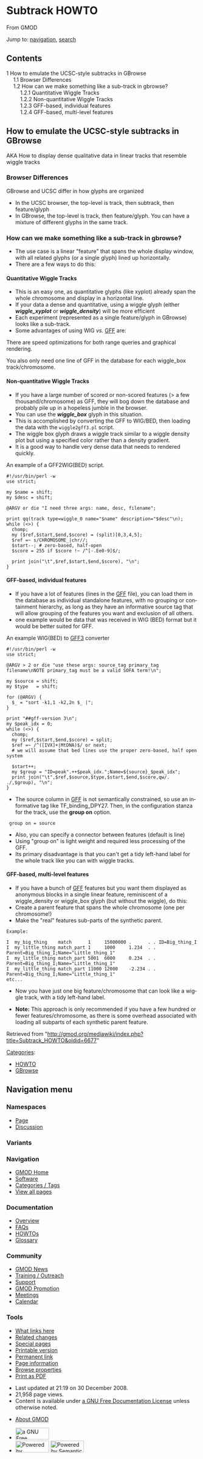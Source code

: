 <div id="mw-page-base" class="noprint">

</div>

<div id="mw-head-base" class="noprint">

</div>

<div id="content" class="mw-body" role="main">

<span id="top"></span>

<div id="mw-js-message" style="display:none;">

</div>



# <span dir="auto">Subtrack HOWTO</span>

<div id="bodyContent">

<div id="siteSub">

From GMOD

</div>

<div id="contentSub">

</div>

<div id="jump-to-nav" class="mw-jump">

Jump to: [navigation](#mw-navigation), [search](#p-search)

</div>

<div id="mw-content-text" class="mw-content-ltr" lang="en" dir="ltr">

<div id="toc" class="toc">

<div id="toctitle">

## Contents

</div>

- [<span class="tocnumber">1</span> <span class="toctext">How to emulate
  the UCSC-style subtracks in
  GBrowse</span>](#How_to_emulate_the_UCSC-style_subtracks_in_GBrowse)
  - [<span class="tocnumber">1.1</span> <span class="toctext">Browser
    Differences</span>](#Browser_Differences)
  - [<span class="tocnumber">1.2</span> <span class="toctext">How can we
    make something like a sub-track in
    gbrowse?</span>](#How_can_we_make_something_like_a_sub-track_in_gbrowse.3F)
    - [<span class="tocnumber">1.2.1</span>
      <span class="toctext">Quantitative Wiggle
      Tracks</span>](#Quantitative_Wiggle_Tracks)
    - [<span class="tocnumber">1.2.2</span>
      <span class="toctext">Non-quantitative Wiggle
      Tracks</span>](#Non-quantitative_Wiggle_Tracks)
    - [<span class="tocnumber">1.2.3</span>
      <span class="toctext">GFF-based, individual
      features</span>](#GFF-based.2C_individual_features)
    - [<span class="tocnumber">1.2.4</span>
      <span class="toctext">GFF-based, multi-level
      features</span>](#GFF-based.2C_multi-level_features)

</div>

## <span id="How_to_emulate_the_UCSC-style_subtracks_in_GBrowse" class="mw-headline">How to emulate the UCSC-style subtracks in GBrowse</span>

AKA How to display dense qualitative data in linear tracks that resemble
wiggle tracks

### <span id="Browser_Differences" class="mw-headline">Browser Differences</span>

GBrowse and UCSC differ in how glyphs are organized

- In the UCSC browser, the top-level is track, then subtrack, then
  feature/glyph
- In GBrowse, the top-level is track, then feature/glyph. You can have a
  mixture of different glyphs in the same track.

### <span id="How_can_we_make_something_like_a_sub-track_in_gbrowse.3F" class="mw-headline">How can we make something like a sub-track in gbrowse?</span>

- The use case is a linear "feature" that spans the whole display
  window, with all related glyphs (or a single glyph) lined up
  horizontally.
- There are a few ways to do this:

#### <span id="Quantitative_Wiggle_Tracks" class="mw-headline">Quantitative Wiggle Tracks</span>

- This is an easy one, as quantitative glyphs (like xyplot) already span
  the whole chromosome and display in a horizontal line.
- If your data a dense and quantitative, using a wiggle glyph (either
  ***wiggle_xyplot*** or ***wiggle_density***) will be more efficient
- Each experiment (represented as a single feature/glyph in GBrowse)
  looks like a sub-track.
- Some advantages of using WIG *vs.* [GFF](GFF "GFF") are:

There are speed optimizations for both range queries and graphical
rendering.

You also only need one line of GFF in the database for each wiggle_box
track/chromosome.

#### <span id="Non-quantitative_Wiggle_Tracks" class="mw-headline">Non-quantitative Wiggle Tracks</span>

- If you have a large number of scored or non-scored features (\> a few
  thousand/chromosome) as GFF, they will bog down the database and
  probably pile up in a hopeless jumble in the browser.
- You can use the ***wiggle_box*** glyph in this situation.
- This is accomplished by converting the GFF to WIG/BED, then loading
  the data with the `wiggle2gff3.pl` script.
- The wiggle box glyph draws a wiggle track similar to a wiggle density
  plot but using a specified color rather than a density gradient.
- It is a good way to handle very dense data that needs to rendered
  quickly.

An example of a GFF2WIG(BED) script.

    #!/usr/bin/perl -w
    use strict;

    my $name = shift;
    my $desc = shift;

    @ARGV or die "I need three args: name, desc, filename";

    print qq(track type=wiggle_0 name="$name" description="$desc"\n);
    while (<>) {
      chomp;
      my ($ref,$start,$end,$score) = (split)[0,3,4,5];
      $ref =~ s/CHROMOSOME_|chr//;
      $start--; # zero-based, half-open
      $score = 255 if $score !~ /^[-.Ee0-9]$/;

      print join("\t",$ref,$start,$end,$score), "\n";
    }

#### <span id="GFF-based.2C_individual_features" class="mw-headline">GFF-based, individual features</span>

- If you have a lot of features (lines in the [GFF](GFF "GFF") file),
  you can load them in the database as individual standalone features,
  with no grouping or containment hierarchy, as long as they have an
  informative source tag that will allow grouping of the features you
  want and exclusion of all others.
- one example would be data that was received in WIG (BED) format but it
  would be better suited for GFF.

An example WIG(BED) to [GFF3](GFF3 "GFF3") converter

    #!/usr/bin/perl -w
    use strict;

    @ARGV > 2 or die "use these args: source_tag primary_tag filename\nNOTE primary_tag must be a valid SOFA term!\n";

    my $source = shift;
    my $type   = shift;

    for (@ARGV) {
      $_ = "sort -k1,1 -k2,2n $_ |";
    }

    print "##gff-version 3\n";
    my $peak_idx = 0;
    while (<>) {
      chomp;
      my ($ref,$start,$end,$score) = split;
      $ref =~ /^([IVX]+|MtDNA)$/ or next;
      # we will assume that bed lines use the proper zero-based, half open system

      $start++;
      my $group = "ID=peak".++$peak_idx.";Name=${source}_$peak_idx";
      print join("\t",$ref,$source,$type,$start,$end,$score,qw/. ./,$group), "\n";
    }

- The source column in [GFF](GFF "GFF") is not semantically constrained,
  so use an informative tag like TF_binding_DPY27. Then, in the
  configuration stanza for the track, use the **group on** option.

<!-- -->

     group on = source

- Also, you can specify a connector between features (default is line)
- Using "group on" is light weight and required less processing of the
  GFF.
- Its primary disadvantage is that you can't get a tidy left-hand label
  for the whole track like you can with wiggle tracks.

#### <span id="GFF-based.2C_multi-level_features" class="mw-headline">GFF-based, multi-level features</span>

- If you have a bunch of [GFF](GFF "GFF") features but you want them
  displayed as anonymous blocks in a single linear feature, reminiscent
  of a wiggle_density or wiggle_box glyph (but without the wiggle), do
  this:
- Create a parent feature that spans the whole chromosome (one per
  chromosome!)
- Make the "real" features sub-parts of the synthetic parent.

<!-- -->

    Example:

    I  my_big_thing    match      1     15000000 .      . . ID=Big_thing_I
    I  my_little_thing match_part 1     1000     1.234  . . Parent=Big_thing_I;Name="Little_thing_1"
    I  my_little_thing match_part 5001  6000     0.234  . . Parent=Big_thing_I;Name="Little_thing_1"
    I  my_little_thing match_part 11000 12000    -2.234 . . Parent=Big_thing_I;Name="Little_thing_1"
    etc...

- Now you have just one big feature/chromosome that can look like a
  wiggle track, with a tidy left-hand label.

<!-- -->

- **Note:** This approach is only recommended if you have a few hundred
  or fewer features/chromosome, as there is some overhead associated
  with loading all subparts of each synthetic parent feature.

</div>

<div class="printfooter">

Retrieved from
"<http://gmod.org/mediawiki/index.php?title=Subtrack_HOWTO&oldid=6677>"

</div>

<div id="catlinks" class="catlinks">

<div id="mw-normal-catlinks" class="mw-normal-catlinks">

[Categories](Special:Categories "Special:Categories"):

- [HOWTO](Category:HOWTO "Category:HOWTO")
- [GBrowse](Category:GBrowse "Category:GBrowse")

</div>

</div>

<div class="visualClear">

</div>

</div>

</div>

<div id="mw-navigation">

## Navigation menu

<div id="mw-head">



<div id="left-navigation">

<div id="p-namespaces" class="vectorTabs" role="navigation"
aria-labelledby="p-namespaces-label">

### Namespaces

- <span id="ca-nstab-main"><a href="Subtrack_HOWTO" accesskey="c"
  title="View the content page [c]">Page</a></span>
- <span id="ca-talk"><a
  href="http://gmod.org/mediawiki/index.php?title=Talk:Subtrack_HOWTO&amp;action=edit&amp;redlink=1"
  accesskey="t"
  title="Discussion about the content page [t]">Discussion</a></span>

</div>

<div id="p-variants" class="vectorMenu emptyPortlet" role="navigation"
aria-labelledby="p-variants-label">

### 

### Variants[](#)

<div class="menu">

</div>

</div>

</div>

<div id="right-navigation">





</div>



</div>

</div>

</div>

<div id="mw-panel">

<div id="p-logo" role="banner">

<a href="Main_Page"
style="background-image: url(../images/GMOD-cogs.png);"
title="Visit the main page"></a>

</div>

<div id="p-Navigation" class="portal" role="navigation"
aria-labelledby="p-Navigation-label">

### Navigation

<div class="body">

- <span id="n-GMOD-Home">[GMOD Home](Main_Page)</span>
- <span id="n-Software">[Software](GMOD_Components)</span>
- <span id="n-Categories-.2F-Tags">[Categories /
  Tags](Categories)</span>
- <span id="n-View-all-pages">[View all pages](Special:AllPages)</span>

</div>

</div>

<div id="p-Documentation" class="portal" role="navigation"
aria-labelledby="p-Documentation-label">

### Documentation

<div class="body">

- <span id="n-Overview">[Overview](Overview)</span>
- <span id="n-FAQs">[FAQs](Category:FAQ)</span>
- <span id="n-HOWTOs">[HOWTOs](Category:HOWTO)</span>
- <span id="n-Glossary">[Glossary](Glossary)</span>

</div>

</div>

<div id="p-Community" class="portal" role="navigation"
aria-labelledby="p-Community-label">

### Community

<div class="body">

- <span id="n-GMOD-News">[GMOD News](GMOD_News)</span>
- <span id="n-Training-.2F-Outreach">[Training /
  Outreach](Training_and_Outreach)</span>
- <span id="n-Support">[Support](Support)</span>
- <span id="n-GMOD-Promotion">[GMOD Promotion](GMOD_Promotion)</span>
- <span id="n-Meetings">[Meetings](Meetings)</span>
- <span id="n-Calendar">[Calendar](Calendar)</span>

</div>

</div>

<div id="p-tb" class="portal" role="navigation"
aria-labelledby="p-tb-label">

### Tools

<div class="body">

- <span id="t-whatlinkshere"><a href="Special:WhatLinksHere/Subtrack_HOWTO" accesskey="j"
  title="A list of all wiki pages that link here [j]">What links here</a></span>
- <span id="t-recentchangeslinked"><a href="Special:RecentChangesLinked/Subtrack_HOWTO" accesskey="k"
  title="Recent changes in pages linked from this page [k]">Related
  changes</a></span>
- <span id="t-specialpages"><a href="Special:SpecialPages" accesskey="q"
  title="A list of all special pages [q]">Special pages</a></span>
- <span id="t-print"><a
  href="http://gmod.org/mediawiki/index.php?title=Subtrack_HOWTO&amp;printable=yes"
  rel="alternate" accesskey="p"
  title="Printable version of this page [p]">Printable version</a></span>
- <span id="t-permalink">[Permanent
  link](http://gmod.org/mediawiki/index.php?title=Subtrack_HOWTO&oldid=6677 "Permanent link to this revision of the page")</span>
- <span id="t-info">[Page
  information](http://gmod.org/mediawiki/index.php?title=Subtrack_HOWTO&action=info)</span>
- <span id="t-smwbrowselink"><a href="Special:Browse/Subtrack_HOWTO" rel="smw-browse">Browse
  properties</a></span>
- <span id="t-pdf">[Print as
  PDF](http://gmod.org/mediawiki/index.php?title=Special:PdfPrint&page=Subtrack_HOWTO)</span>

</div>

</div>

</div>

</div>

<div id="footer" role="contentinfo">

- <span id="footer-info-lastmod">Last updated at 21:19 on 30 December
  2008.</span>
- <span id="footer-info-viewcount">21,958 page views.</span>
- <span id="footer-info-copyright">Content is available under
  <a href="http://www.gnu.org/licenses/fdl-1.3.html" class="external"
  rel="nofollow">a GNU Free Documentation License</a> unless otherwise
  noted.</span>

<!-- -->

- <span id="footer-places-about">[About
  GMOD](GMOD:About "GMOD:About")</span>

<!-- -->

- <span id="footer-copyrightico">[<img src="http://www.gnu.org/graphics/gfdl-logo-small.png" width="88"
  height="31" alt="a GNU Free Documentation License" />](http://www.gnu.org/licenses/fdl-1.3.html)</span>
- <span id="footer-poweredbyico">[<img
  src="../mediawiki/skins/common/images/poweredby_mediawiki_88x31.png"
  width="88" height="31" alt="Powered by MediaWiki" />](http://www.mediawiki.org/)
  [<img
  src="../mediawiki/extensions/SemanticMediaWiki/resources/images/smw_button.png"
  width="88" height="31" alt="Powered by Semantic MediaWiki" />](https://www.semantic-mediawiki.org/wiki/Semantic_MediaWiki)</span>

<div style="clear:both">

</div>

</div>
